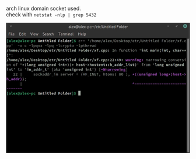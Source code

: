 arch linux domain socket used.  
check with `netstat -nlp | grep 5432` 

![Screen1](/connection/Screenshot.jpeg)
